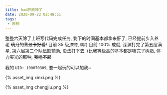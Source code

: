 ```yaml
---
title: hxd肝原神了
date: 2020-09-22 02:48:51
tags:
 - 原神
---
```


整整六天除了上班写代码完成任务, 剩下的时间基本都拿来肝了, 已经提前步入养老 ~~璃月的背景卡好看!~~
目前 35 级,`蒙德`, `璃月` 目前 100% 成就,  深渊打完了第五层满星,  第六层第二个队伍缺辅助,  没法打下去. (比我等级高的基本都是嗑完了树脂, 体力买光的那种, ~~我嗑不起~~

我的 `UID: 100070309`, 要一起玩的可以加我~

{% asset_img xinxi.png %}

{% asset_img chengjiu.png %}


<!--more-->